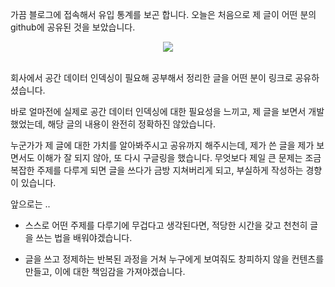 가끔 블로그에 접속해서 유입 통계를 보곤 합니다. 오늘은 처음으로 제 글이 어떤 분의 github에 공유된 것을 보았습니다.

<div style="text-align: center;">
<img src="https://github.com/momentjin/blog-repository/blob/master/resource/image/blog_refer1.png?raw=true">
</div>
<br>

회사에서 공간 데이터 인덱싱이 필요해 공부해서 정리한 글을 어떤 분이 링크로 공유하셨습니다. 

바로 얼마전에 실제로 공간 데이터 인덱싱에 대한 필요성을 느끼고, 제 글을 보면서 개발했었는데, 해당 글의 내용이 완전히 정확하진 않았습니다.

누군가가 제 글에 대한 가치를 알아봐주시고 공유까지 해주시는데, 제가 쓴 글을 제가 보면서도 이해가 잘 되지 않아, 또 다시 구글링을 했습니다. 무엇보다 제일 큰 문제는 조금 복잡한 주제를 다루게 되면 글을 쓰다가 금방 지쳐버리게 되고, 부실하게 작성하는 경향이 있습니다.

앞으로는 ..

- 스스로 어떤 주제를 다루기에 무겁다고 생각된다면, 적당한 시간을 갖고 천천히 글을 쓰는 법을 배워야겠습니다. 

- 글을 쓰고 정제하는 반복된 과정을 거쳐 누구에게 보여줘도 창피하지 않을 컨텐츠를 만들고, 이에 대한 책임감을 가져야겠습니다.

